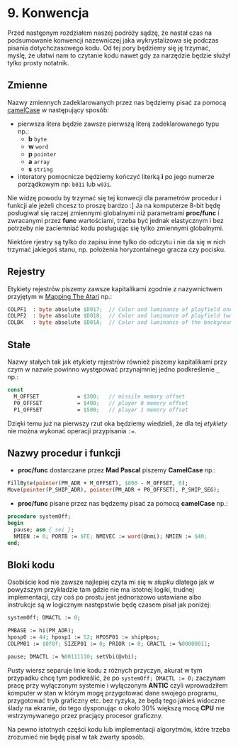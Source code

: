 # 9. Konwencja

Przed następnym rozdziałem naszej podróży sądzę, że nastał czas na podsumowanie konwencji nazewniczej jaka wykrystalizowa się podczas pisania dotychczasowego kodu. Od tej pory będziemy się ję trzymać, myślę, że ułatwi nam to czytanie kodu nawet gdy za narzędzie będzie służył tylko prosty notatnik.

## Zmienne

Nazwy zmiennych zadeklarowanych przez nas będziemy pisać za pomocą [camelCase](https://en.wikipedia.org/wiki/Camel_case) w następujący sposób:

* pierwsza litera będzie zawsze pierwszą literą zadeklarowanego typu np.:
  * **b** `byte`
  * **w** `word`
  * **p** `pointer`
  * **a** `array`
  * **s** `string`
* interatory pomocnicze będziemy kończyć literką **i** po jego numerze porządkowym np: `b01i` lub `w03i`.

Nie widzę powodu by trzymać się tej konwecji dla parametrów procedur i funkcji ale jeżeli chcesz to proszę bardzo :] Ja na komputerze 8-bit będę posługiwał się raczej zmiennymi globalnymi niż parametrami **proc/func** i zwracanymi przez **func** wartościami, trzeba być jednak elastycznym i bez potrzeby nie zaciemniać kodu posługując się tylko zmiennymi globalnymi.

Niektóre rjestry są tylko do zapisu inne tylko do odczytu i nie da się w nich trzymać jakiegoś stanu, np. położenia horyzontalnego gracza czy pocisku.

## Rejestry

Etykiety rejestrów piszemy zawsze kapitalikami zgodnie z nazywnictwem przyjętym w [Mapping The Atari](https://www.atariarchives.org/mapping/memorymap.php) np.:

```pascal
COLPF1  : byte absolute $D017;  // Color and luminance of playfield one
COLPF2  : byte absolute $D018;  // Color and luminance of playfield two
COLBK   : byte absolute $D01A;  // Color and luminance of the background (BAK)
```

## Stałe

Nazwy stałych tak jak etykiety rejestrów również piszemy kapitalikami przy czym w nazwie powinno występować przynajmniej jedno podkreślenie `_` np.:

```pascal
const
  M_OFFSET            = $300;   // missile memory offset
  P0_OFFSET           = $400;   // player 0 memory offset
  P1_OFFSET           = $500;   // player 1 memory offset
```

Dzięki temu już na pierwszy rzut oka będziemy wiedzieli, że dla tej *etykiety* nie można wykonać operacji przypisania `:=`.

## Nazwy procedur i funkcji

* **proc/func** dostarczane przez **Mad Pascal** piszemy **CamelCase** np.:

```pascal
FillByte(pointer(PM_ADR + M_OFFSET), $800 - M_OFFSET, 0);
Move(pointer(P_SHIP_ADR), pointer(PM_ADR + P0_OFFSET), P_SHIP_SEG);
```

* **proc/func** pisane przez nas będzemy pisać za pomocą **camelCase** np.:

```pascal
procedure systemOff;
begin
  pause; asm { sei };
  NMIEN := 0; PORTB := $FE; NMIVEC := word(@nmi); NMIEN := $40;
end;
```

## Bloki kodu

Osobiście kod nie zawsze najlepiej czyta mi się w *słupku* dlatego jak w powyższym przykładzie tam gdzie nie ma istotnej logiki, trudnej implementacji, czy coś po prostu jest jednorazowo ustawiane albo instrukcje są w logicznym następstwie będę czasem pisał jak poniżej:

```pascal
systemOff; DMACTL := 0;

PMBASE := hi(PM_ADR);
hposp0 := 44; hposp1 := 52; HPOSP01 := shipHpos;
COLPM01 := $0f0f; SIZEP01 := 0; PRIOR := 0; GRACTL := %00000011;

pause; DMACTL := %00111110; setVbi(@vbi);
```

Pusty wiersz separuje linie kodu z różnych przyczyn, akurat w tym przypadku chcę tym podkreślić, że po `systemOff; DMACTL := 0;` zaczynam pracę przy wyłączonym systemie i wyłączonym **ANTIC** czyli wprowadziłem komputer w stan w którym mogę przygotować dane swojego programu, przygotować tryb graficzny etc. bez ryzyka, że będą tego jakieś widoczne ślady na ekranie, do tego dysponując o około 30% większą mocą **CPU** nie wstrzymywanego przez pracjący procesor graficzny.

Na pewno istotnych części kodu lub implementacji algorytmów, które trzeba zrozumieć nie będę pisał w tak zwarty sposób.


